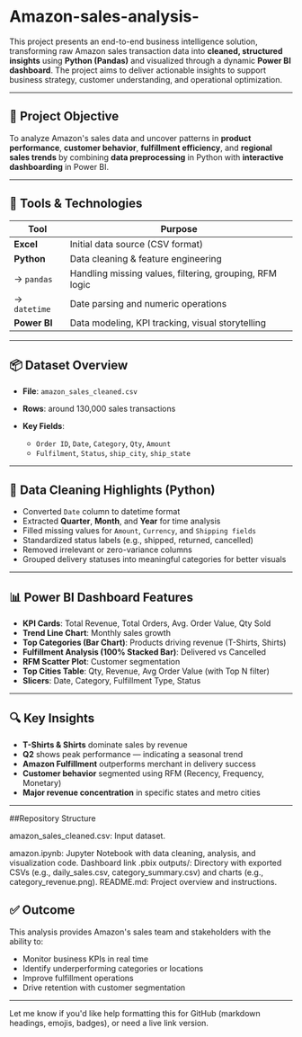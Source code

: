 # Amazon-sales-analysis-


This project presents an end-to-end business intelligence solution, transforming raw Amazon sales transaction data into **cleaned, structured insights** using **Python (Pandas)** and visualized through a dynamic **Power BI dashboard**. The project aims to deliver actionable insights to support business strategy, customer understanding, and operational optimization.

---

## 🎯 Project Objective

To analyze Amazon's sales data and uncover patterns in **product performance**, **customer behavior**, **fulfillment efficiency**, and **regional sales trends** by combining **data preprocessing** in Python with **interactive dashboarding** in Power BI.

---

## 🧰 Tools & Technologies

| Tool                  | Purpose                                                 |
| --------------------- | ------------------------------------------------------- |
| **Excel**             | Initial data source (CSV format)                        |
| **Python**            | Data cleaning & feature engineering                     |
| → `pandas`            | Handling missing values, filtering, grouping, RFM logic |
| → `datetime`          | Date parsing and numeric operations                     |
| **Power BI**          | Data modeling, KPI tracking, visual storytelling        |

---

## 📦 Dataset Overview

* **File**: `amazon_sales_cleaned.csv`
* **Rows**: around 130,000 sales transactions
* **Key Fields**:

  * `Order ID`, `Date`, `Category`, `Qty`, `Amount`
  * `Fulfilment`, `Status`, `ship_city`, `ship_state`

---

## 🧹 Data Cleaning Highlights (Python)

* Converted `Date` column to datetime format
* Extracted **Quarter**, **Month**, and **Year** for time analysis
* Filled missing values for `Amount`, `Currency`, and `Shipping fields`
* Standardized status labels (e.g., shipped, returned, cancelled)
* Removed irrelevant or zero-variance columns
* Grouped delivery statuses into meaningful categories for better visuals

---

## 📊 Power BI Dashboard Features

* **KPI Cards**: Total Revenue, Total Orders, Avg. Order Value, Qty Sold
* **Trend Line Chart**: Monthly sales growth
* **Top Categories (Bar Chart)**: Products driving revenue (T-Shirts, Shirts)
* **Fulfillment Analysis (100% Stacked Bar)**: Delivered vs Cancelled
* **RFM Scatter Plot**: Customer segmentation
* **Top Cities Table**: Qty, Revenue, Avg Order Value (with Top N filter)
* **Slicers**: Date, Category, Fulfillment Type, Status

---

## 🔍 Key Insights

* **T-Shirts & Shirts** dominate sales by revenue
* **Q2** shows peak performance — indicating a seasonal trend
* **Amazon Fulfillment** outperforms merchant in delivery success
* **Customer behavior** segmented using RFM (Recency, Frequency, Monetary)
* **Major revenue concentration** in specific states and metro cities

---

##Repository Structure

amazon_sales_cleaned.csv: Input dataset.

amazon.ipynb: Jupyter Notebook with data cleaning, analysis, and visualization code.
Dashboard link .pbix
outputs/: Directory with exported CSVs (e.g., daily_sales.csv, category_summary.csv) and charts (e.g., category_revenue.png).
README.md: Project overview and instructions.

## ✅ Outcome

This analysis provides Amazon's sales team and stakeholders with the ability to:

* Monitor business KPIs in real time
* Identify underperforming categories or locations
* Improve fulfillment operations
* Drive retention with customer segmentation

---

Let me know if you'd like help formatting this for GitHub (markdown headings, emojis, badges), or need a live link version.
